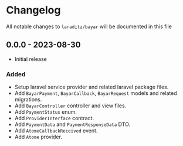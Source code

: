 # Changelog

All notable changes to `laraditz/bayar` will be documented in this file

## 0.0.0 - 2023-08-30

- Initial release

### Added
- Setup laravel service provider and related laravel package files.
- Add `BayarPayment`, `BayarCallback`, `BayarRequest` models and related migrations.
- Add `BayarController` controller and view files.
- Add `PaymentStatus` enum.
- Add `ProviderInterface` contract.
- Add `PaymentData` and `PaymentResponseData` DTO.
- Add `AtomeCallbackReceived` event.
- Add `Atome` provider.
